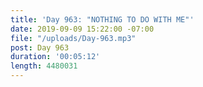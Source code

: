 ```yaml
---
title: 'Day 963: "NOTHING TO DO WITH ME"'
date: 2019-09-09 15:22:00 -07:00
file: "/uploads/Day-963.mp3"
post: Day 963
duration: '00:05:12'
length: 4480031
---
```


